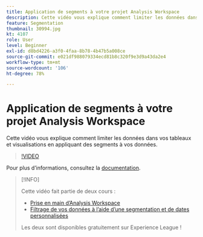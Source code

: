 ```yaml
---
title: Application de segments à votre projet Analysis Workspace
description: Cette vidéo vous explique comment limiter les données dans vos tableaux et visualisations en appliquant des segments à vos données.
feature: Segmentation
thumbnail: 30994.jpg
kt: 4107
role: User
level: Beginner
exl-id: d8bd4226-a3f0-4faa-8b78-4b47b5a008ce
source-git-commit: e021df988079334ecd81b8c320f9e3d9a43da2e4
workflow-type: tm+mt
source-wordcount: '106'
ht-degree: 78%

---
```


# Application de segments à votre projet Analysis Workspace

Cette vidéo vous explique comment limiter les données dans vos tableaux et visualisations en appliquant des segments à vos données.

>[!VIDEO](https://video.tv.adobe.com/v/30994/?quality=12)

Pour plus d’informations, consultez la [documentation](https://experienceleague.adobe.com/docs/analytics/components/segmentation/segmentation-workflow/t-seg-apply.html?lang=fr).

>[!INFO]
>
> Cette vidéo fait partie de deux cours :
> * [Prise en main d’Analysis Workspace](https://experienceleague.adobe.com/?recommended=Analytics-U-1-2020.1.workspace&amp;lang=fr)
> * [Filtrage de vos données à l’aide d’une segmentation et de dates personnalisées](https://experienceleague.adobe.com/?recommended=Analytics-U-1-2021.1.filterdata&amp;lang=fr)
>
> Les deux sont disponibles gratuitement sur Experience League !

